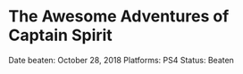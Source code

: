 # The Awesome Adventures of Captain Spirit

Date beaten: October 28, 2018
Platforms: PS4
Status: Beaten